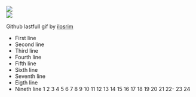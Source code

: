 [![](https://img.shields.io/badge/Made%20With-ilosrim-lightgrey.svg?style=for-the-badge&logo=github)](https://github.com/Annihil/github-spray)  
[![](https://i.imgur.com/2DrTn0Z.gif)](https://github.com/Annihil/github-spray)

<p>
  Github lastfull gif by <a href="https://t.me/ilosrim" target="_blank">ilosrim</a>
</p>

- First line
- Second line
- Third line
- Fourth line
- Fifth line
- Sixth line
- Seventh line
- Eigth line
- Nineth line
  1
  2
  3
  4
  5
  6
  7
  8
  9
  10
  11
  12
  13
  14
  15
  16
  17
  18
  19
  20
  21
  22-
  23
  24
